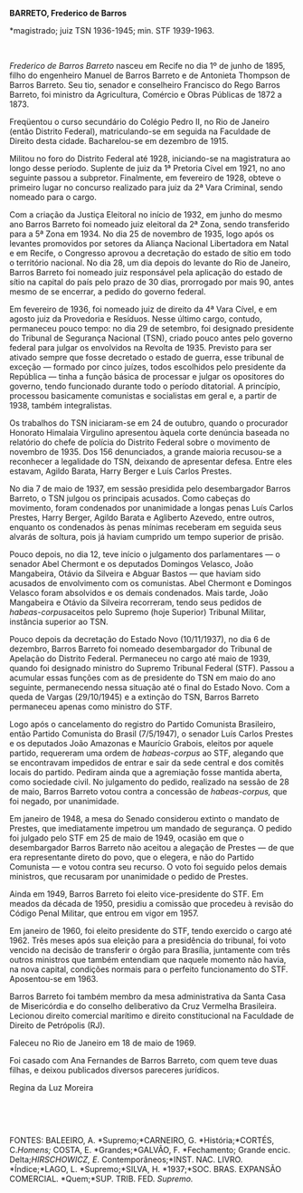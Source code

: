 **BARRETO, Frederico de Barros**

\*magistrado; juiz TSN 1936-1945; min. STF 1939-1963.

 

*Frederico de Barros Barreto* nasceu em Recife no dia 1º de junho de
1895, filho do engenheiro Manuel de Barros Barreto e de Antonieta
Thompson de Barros Barreto. Seu tio, senador e conselheiro Francisco do
Rego Barros Barreto, foi ministro da Agricultura, Comércio e Obras
Públicas de 1872 a 1873.

Freqüentou o curso secundário do Colégio Pedro II, no Rio de Janeiro
(então Distrito Federal), matriculando-se em seguida na Faculdade de
Direito desta cidade. Bacharelou-se em dezembro de 1915.

Militou no foro do Distrito Federal até 1928, iniciando-se na
magistratura ao longo desse período. Suplente de juiz da 1ª Pretoria
Cível em 1921, no ano seguinte passou a subpretor. Finalmente, em
fevereiro de 1928, obteve o primeiro lugar no concurso realizado para
juiz da 2ª Vara Criminal, sendo nomeado para o cargo.

Com a criação da Justiça Eleitoral no início de 1932, em junho do mesmo
ano Barros Barreto foi nomeado juiz eleitoral da 2ª Zona, sendo
transferido para a 5ª Zona em 1934. No dia 25 de novembro de 1935, logo
após os levantes promovidos por setores da Aliança Nacional Libertadora
em Natal e em Recife, o Congresso aprovou a decretação do estado de
sítio em todo o território nacional. No dia 28, um dia depois do levante
do Rio de Janeiro, Barros Barreto foi nomeado juiz responsável pela
aplicação do estado de sítio na capital do país pelo prazo de 30 dias,
prorrogado por mais 90, antes mesmo de se encerrar, a pedido do governo
federal.

Em fevereiro de 1936, foi nomeado juiz de direito da 4ª Vara Cível, e em
agosto juiz da Provedoria e Resíduos. Nesse último cargo, contudo,
permaneceu pouco tempo: no dia 29 de setembro, foi designado presidente
do Tribunal de Segurança Nacional (TSN), criado pouco antes pelo governo
federal para julgar os envolvidos na Revolta de 1935. Previsto para ser
ativado sempre que fosse decretado o estado de guerra, esse tribunal de
exceção — formado por cinco juízes, todos escolhidos pelo presidente da
República — tinha a função básica de processar e julgar os opositores do
governo, tendo funcionado durante todo o período ditatorial. A
princípio, processou basicamente comunistas e socialistas em geral e, a
partir de 1938, também integralistas.

Os trabalhos do TSN iniciaram-se em 24 de outubro, quando o procurador
Honorato Himalaia Virgulino apresentou àquela corte denúncia baseada no
relatório do chefe de polícia do Distrito Federal sobre o movimento de
novembro de 1935. Dos 156 denunciados, a grande maioria recusou-se a
reconhecer a legalidade do TSN, deixando de apresentar defesa. Entre
eles estavam, Agildo Barata, Harry Berger e Luís Carlos Prestes.

No dia 7 de maio de 1937, em sessão presidida pelo desembargador Barros
Barreto, o TSN julgou os principais acusados. Como cabeças do movimento,
foram condenados por unanimidade a longas penas Luís Carlos Prestes,
Harry Berger, Agildo Barata e Agliberto Azevedo, entre outros, enquanto
os condenados às penas mínimas receberam em seguida seus alvarás de
soltura, pois já haviam cumprido um tempo superior de prisão.

Pouco depois, no dia 12, teve início o julgamento dos parlamentares — o
senador Abel Chermont e os deputados Domingos Velasco, João Mangabeira,
Otávio da Silveira e Abguar Bastos — que haviam sido acusados de
envolvimento com os comunistas. Abel Chermont e Domingos Velasco foram
absolvidos e os demais condenados. Mais tarde, João Mangabeira e Otávio
da Silveira recorreram, tendo seus pedidos de *habeas-corpus*aceitos
pelo Supremo (hoje Superior) Tribunal Militar, instância superior ao
TSN.

Pouco depois da decretação do Estado Novo (10/11/1937), no dia 6 de
dezembro, Barros Barreto foi nomeado desembargador do Tribunal de
Apelação do Distrito Federal. Permaneceu no cargo até maio de 1939,
quando foi designado ministro do Supremo Tribunal Federal (STF). Passou
a acumular essas funções com as de presidente do TSN em maio do ano
seguinte, permanecendo nessa situação até o final do Estado Novo. Com a
queda de Vargas (29/10/1945) e a extinção do TSN, Barros Barreto
permaneceu apenas como ministro do STF.

Logo após o cancelamento do registro do Partido Comunista Brasileiro,
então Partido Comunista do Brasil (7/5/1947), o senador Luís Carlos
Prestes e os deputados João Amazonas e Maurício Grabois, eleitos por
aquele partido, requereram uma ordem de *habeas-corpus* ao STF, alegando
que se encontravam impedidos de entrar e sair da sede central e dos
comitês locais do partido. Pediram ainda que a agremiação fosse mantida
aberta, como sociedade civil. No julgamento do pedido, realizado na
sessão de 28 de maio, Barros Barreto votou contra a concessão de
*habeas-corpus,* que foi negado, por unanimidade.

Em janeiro de 1948, a mesa do Senado considerou extinto o mandato de
Prestes, que imediatamente impetrou um mandado de segurança. O pedido
foi julgado pelo STF em 25 de maio de 1949, ocasião em que o
desembargador Barros Barreto não aceitou a alegação de Prestes — de que
era representante direto do povo, que o elegera, e não do Partido
Comunista — e votou contra seu recurso. O voto foi seguido pelos demais
ministros, que recusaram por unanimidade o pedido de Prestes.

Ainda em 1949, Barros Barreto foi eleito vice-presidente do STF. Em
meados da década de 1950, presidiu a comissão que procedeu à revisão do
Código Penal Militar, que entrou em vigor em 1957.

Em janeiro de 1960, foi eleito presidente do STF, tendo exercido o cargo
até 1962. Três meses após sua eleição para a presidência do tribunal,
foi voto vencido na decisão de transferir o órgão para Brasília,
juntamente com três outros ministros que também entendiam que naquele
momento não havia, na nova capital, condições normais para o perfeito
funcionamento do STF. Aposentou-se em 1963.

Barros Barreto foi também membro da mesa administrativa da Santa Casa de
Misericórdia e do conselho deliberativo da Cruz Vermelha Brasileira.
Lecionou direito comercial marítimo e direito constitucional na
Faculdade de Direito de Petrópolis (RJ).

Faleceu no Rio de Janeiro em 18 de maio de 1969.

Foi casado com Ana Fernandes de Barros Barreto, com quem teve duas
filhas, e deixou publicados diversos pareceres jurídicos.

Regina da Luz Moreira

 

 

FONTES: BALEEIRO, A. *Supremo;*CARNEIRO, G. *História;*CORTÉS,
C.*Homens;* COSTA, E. *Grandes;*GALVÃO, F. *Fechamento; Grande encic.
Delta;*HIRSCHOWICZ, E*. Contemporâneos;*INST. NAC. LIVRO. *Índice;*LAGO,
L. *Supremo;*SILVA, H. *1937;*SOC. BRAS. EXPANSÃO COMERCIAL. *Quem;*SUP.
TRIB. FED. *Supremo.*

 
